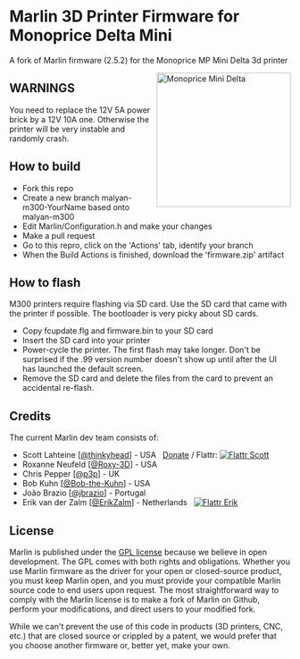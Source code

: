 # Marlin 3D Printer Firmware for Monoprice Delta Mini

A fork of Marlin firmware (2.5.2) for the Monoprice MP Mini Delta 3d printer

<img alt="Monoprice Mini Delta" height="240" align="right"
 src="https://github.com/papabricole/Marlin/raw/malyan-m300/mpminidelta.png" />

## WARNINGS

You need to replace the 12V 5A power brick by a 12V 10A one. Otherwise the printer will be very instable and randomly crash.

## How to build

 - Fork this repo
 - Create a new branch malyan-m300-YourName based onto malyan-m300
 - Edit Marlin/Configuration.h and make your changes
 - Make a pull request
 - Go to this repro, click on the 'Actions' tab, identify your branch
 - When the Build Actions is finished, download the 'firmware.zip' artifact
 
## How to flash

M300 printers require flashing via SD card. Use the SD card that came with the printer if possible. The bootloader is very picky about SD cards.

 - Copy fcupdate.flg and firmware.bin to your SD card
 - Insert the SD card into your printer
 - Power-cycle the printer. The first flash may take longer. Don't be surprised if the .99 version number doesn't show up until after the UI has launched the default screen.
 - Remove the SD card and delete the files from the card to prevent an accidental re-flash.

## Credits

The current Marlin dev team consists of:

 - Scott Lahteine [[@thinkyhead](https://github.com/thinkyhead)] - USA &nbsp; [Donate](http://www.thinkyhead.com/donate-to-marlin) / Flattr: [![Flattr Scott](http://api.flattr.com/button/flattr-badge-small.png)](https://flattr.com/submit/auto?user_id=thinkyhead&url=https://github.com/MarlinFirmware/Marlin&title=Marlin&language=&tags=github&category=software)
 - Roxanne Neufeld [[@Roxy-3D](https://github.com/Roxy-3D)] - USA
 - Chris Pepper [[@p3p](https://github.com/p3p)] - UK
 - Bob Kuhn [[@Bob-the-Kuhn](https://github.com/Bob-the-Kuhn)] - USA
 - João Brazio [[@jbrazio](https://github.com/jbrazio)] - Portugal
 - Erik van der Zalm [[@ErikZalm](https://github.com/ErikZalm)] - Netherlands &nbsp; [![Flattr Erik](http://api.flattr.com/button/flattr-badge-large.png)](https://flattr.com/submit/auto?user_id=ErikZalm&url=https://github.com/MarlinFirmware/Marlin&title=Marlin&language=&tags=github&category=software)

## License

Marlin is published under the [GPL license](/LICENSE) because we believe in open development. The GPL comes with both rights and obligations. Whether you use Marlin firmware as the driver for your open or closed-source product, you must keep Marlin open, and you must provide your compatible Marlin source code to end users upon request. The most straightforward way to comply with the Marlin license is to make a fork of Marlin on Github, perform your modifications, and direct users to your modified fork.

While we can't prevent the use of this code in products (3D printers, CNC, etc.) that are closed source or crippled by a patent, we would prefer that you choose another firmware or, better yet, make your own.

